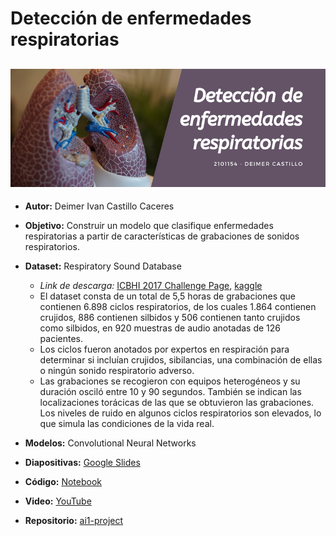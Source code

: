 # Detección de enfermedades respiratorias

![Project Banner](ai-project-banner.png)
---
- **Autor:** Deimer Ivan Castillo Caceres
- **Objetivo:** Construir un modelo que clasifique enfermedades respiratorias a partir de características de grabaciones de sonidos respiratorios.
- **Dataset:** Respiratory Sound Database
  - *Link de descarga:* [ICBHI 2017 Challenge Page](https://bhichallenge.med.auth.gr/), [kaggle](https://www.kaggle.com/datasets/vbookshelf/respiratory-sound-database)
  - El dataset consta de un total de 5,5 horas de grabaciones que contienen 6.898 ciclos respiratorios, de los cuales 1.864 contienen crujidos, 886 contienen silbidos y 506 contienen tanto crujidos como silbidos, en 920 muestras de audio anotadas de 126 pacientes.
  - Los ciclos fueron anotados por expertos en respiración para determinar si incluían crujidos, sibilancias, una combinación de ellas o ningún sonido respiratorio adverso.
  - Las grabaciones se recogieron con equipos heterogéneos y su duración osciló entre 10 y 90 segundos. También se indican las localizaciones torácicas de las que se obtuvieron las grabaciones. Los niveles de ruido en algunos ciclos respiratorios son elevados, lo que simula las condiciones de la vida real.

- **Modelos:** Convolutional Neural Networks
- **Diapositivas:** [Google Slides](https://docs.google.com/presentation/d/1JSX_imFIj0OVu_Jfn5q9zrYS4EQqPDoyb7RTmURFjvk/edit?usp=sharing)
- **Código:** [Notebook](https://github.com/deimerin/ai1-project/blob/main/notebook.ipynb)
- **Video:** [YouTube](https://youtu.be/U8bbm0il6Fk)
- **Repositorio:** [ai1-project](https://github.com/deimerin/ai1-project/)
